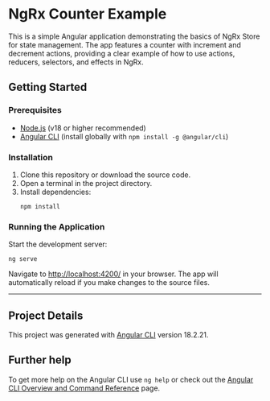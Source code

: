 
# NgRx Counter Example

This is a simple Angular application demonstrating the basics of NgRx Store for state management. The app features a counter with increment and decrement actions, providing a clear example of how to use actions, reducers, selectors, and effects in NgRx.

## Getting Started

### Prerequisites

- [Node.js](https://nodejs.org/) (v18 or higher recommended)
- [Angular CLI](https://angular.dev/tools/cli) (install globally with `npm install -g @angular/cli`)

### Installation

1. Clone this repository or download the source code.
2. Open a terminal in the project directory.
3. Install dependencies:
	```
	npm install
	```

### Running the Application

Start the development server:

```
ng serve
```

Navigate to [http://localhost:4200/](http://localhost:4200/) in your browser. The app will automatically reload if you make changes to the source files.

---

## Project Details

This project was generated with [Angular CLI](https://github.com/angular/angular-cli) version 18.2.21.












## Further help

To get more help on the Angular CLI use `ng help` or check out the [Angular CLI Overview and Command Reference](https://angular.dev/tools/cli) page.
